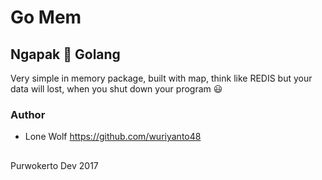 # Go Mem

## Ngapak :blue_heart: Golang

Very simple in memory package, built with map, think like REDIS
but your data will lost, when you shut down your program :smiley:

### Author
  - Lone Wolf https://github.com/wuriyanto48

##

Purwokerto Dev 2017
